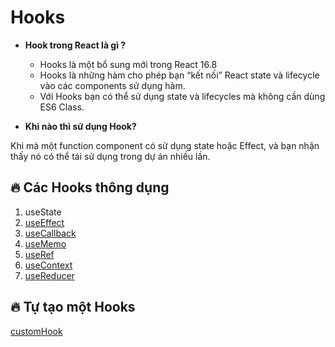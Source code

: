 # Hooks

- **Hook trong React là gì ?**

  - Hooks là một bổ sung mới trong React 16.8
  - Hooks là những hàm cho phép bạn “kết nối” React state và lifecycle vào các components sử dụng hàm.
  - Với Hooks bạn có thể sử dụng state và lifecycles mà không cần dùng ES6 Class.

- **Khi nào thì sử dụng Hook?**


Khi mà một function component có sử dụng state hoặc Effect, và bạn nhận thấy nó có thể tái sử dụng trong dự án nhiều lần.


## 🔥 Các Hooks thông dụng

1. useState
2. [useEffect](useEffect.md)
3. [useCallback](useCallback.md)
4. [useMemo](useMemo.md)
5. [useRef](useRef.md)
6. [useContext](useContext.md)
7. [useReducer](useReducer.md)

## 🔥 Tự tạo một Hooks

[customHook](customHook.md)